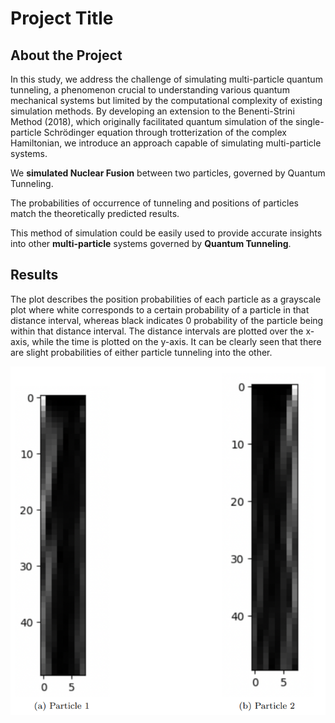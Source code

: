 # Project Title

## About the Project

In this study, we address the challenge of simulating multi-particle quantum tunneling, a phenomenon crucial to understanding various quantum mechanical systems but limited by the computational complexity of existing simulation methods. By developing an extension to the Benenti-Strini Method (2018), which originally facilitated quantum simulation of the single-particle Schrödinger equation through trotterization of the complex Hamiltonian, we introduce an approach capable of simulating multi-particle systems.

We **simulated Nuclear Fusion** between two particles, governed by Quantum Tunneling.

The probabilities of occurrence of tunneling and positions of particles match the theoretically predicted results.

This method of simulation could be easily used to provide accurate insights into other **multi-particle** systems governed by **Quantum Tunneling**.

## Results

The plot describes the position probabilities of each particle as a grayscale plot where white corresponds to a certain probability of a particle in that distance interval, whereas black indicates 0 probability of the particle being within that distance interval. The distance intervals are plotted over the x-axis, while the time is plotted on the y-axis. It can be clearly seen that there are slight probabilities of either particle tunneling into the other.

![Probability Plot](Result_image.png)
